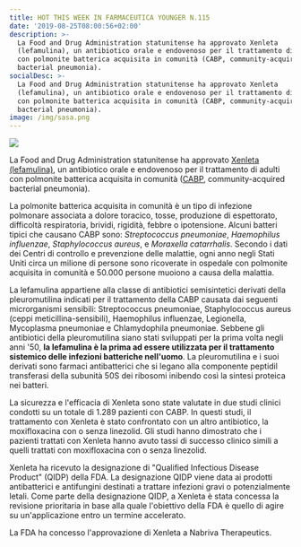 ```yaml
---
title: HOT THIS WEEK IN FARMACEUTICA YOUNGER N.115
date: '2019-08-25T08:00:56+02:00'
description: >-
  La Food and Drug Administration statunitense ha approvato Xenleta
  (lefamulina), un antibiotico orale e endovenoso per il trattamento di adulti
  con polmonite batterica acquisita in comunità (CABP, community-acquired
  bacterial pneumonia).
socialDesc: >-
  La Food and Drug Administration statunitense ha approvato Xenleta
  (lefamulina), un antibiotico orale e endovenoso per il trattamento di adulti
  con polmonite batterica acquisita in comunità (CABP, community-acquired
  bacterial pneumonia).
image: /img/sasa.png
---
```

![](/img/sasa.png)

La Food and Drug Administration statunitense ha approvato [Xenleta (lefamulina)](https://www.fda.gov/news-events/press-announcements/fda-approves-new-antibiotic-treat-community-acquired-bacterial-pneumonia), un antibiotico orale e endovenoso per il trattamento di adulti con polmonite batterica acquisita in comunità ([CABP](https://www.fda.gov/media/75149/download), community-acquired bacterial pneumonia).

La polmonite batterica acquisita in comunità è un tipo di infezione polmonare associata a dolore toracico, tosse, produzione di espettorato, difficoltà respiratoria, brividi, rigidità, febbre o ipotensione. Alcuni batteri tipici che causano CABP sono: _Streptococcus pneumoniae_, _Haemophilus influenzae_, _Staphylococcus aureus_, e _Moraxella catarrhalis_. Secondo i dati dei Centri di controllo e prevenzione delle malattie, ogni anno negli Stati Uniti circa un milione di persone sono ricoverate in ospedale con polmonite acquisita in comunità e 50.000 persone muoiono a causa della malattia.

La lefamulina appartiene alla classe di antibiotici semisintetici derivati della pleuromutilina indicati per il trattamento della CABP causata dai seguenti microrganismi sensibili: Streptococcus pneumoniae, Staphylococcus aureus (ceppi meticillina-sensibili), Haemophilus influenzae, Legionella, Mycoplasma pneumoniae e Chlamydophila pneumoniae. Sebbene gli antibiotici della pleuromutilina siano stati sviluppati per la prima volta negli anni '50, **la lefamulina è la prima ad essere utilizzata per il trattamento sistemico delle infezioni batteriche nell'uomo**. La pleuromutilina e i suoi derivati ​​sono farmaci antibatterici che si legano alla componente peptidil transferasi della subunità 50S dei ribosomi inibendo così la sintesi proteica nei batteri.

La sicurezza e l'efficacia di Xenleta sono state valutate in due studi clinici condotti su un totale di 1.289 pazienti con CABP. In questi studi, il trattamento con Xenleta è stato confrontato con un altro antibiotico, la moxifloxacina con o senza linezolid. Gli studi hanno dimostrato che i pazienti trattati con Xenleta hanno avuto tassi di successo clinico simili a quelli trattati con moxifloxacina con o senza linezolid. 

Xenleta ha ricevuto la designazione di "Qualified Infectious Disease Product" (QIDP) della FDA. La designazione QIDP viene data ai prodotti antibatterici e antifungini destinati a trattare infezioni gravi o potenzialmente letali. Come parte della designazione QIDP, a Xenleta è stata concessa la revisione prioritaria in base alla quale l'obiettivo della FDA è quello di agire su un'applicazione entro un termine accelerato.

La FDA ha concesso l'approvazione di Xenleta a Nabriva Therapeutics.

